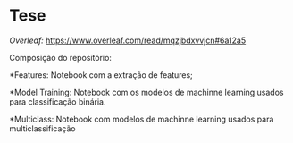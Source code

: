 # Tese

*Overleaf:* https://www.overleaf.com/read/mqzjbdxvvjcn#6a12a5

Composição do repositório:

*Features: Notebook com a extração de features;

*Model Training: Notebook com os modelos de machinne learning usados para classificação binária.

*Multiclass: Notebook com modelos de machinne learning usados para multiclassificação
